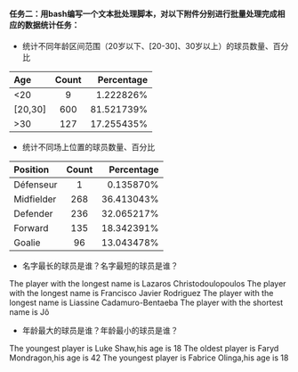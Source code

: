 #### 任务二：用bash编写一个文本批处理脚本，对以下附件分别进行批量处理完成相应的数据统计任务：

- 统计不同年龄区间范围（20岁以下、[20-30]、30岁以上）的球员数量、百分比

|Age  |   Count  | Percentage |
| :---  |    :----:   |  ---: |
|<20  |   9   |    1.222826% |
|[20,30] |600  |   81.521739% |
|>30   |  127  |   17.255435% |

- 统计不同场上位置的球员数量、百分比

|Position     |   Count  | Percentage|
| :---  |    :----:   |  ---: |
|Défenseur    |   1   |    0.135870%|
|Midfielder   |   268  |   36.413043% |
|Defender     |   236  |  32.065217% |
|Forward      |  135   |  18.342391% |
|Goalie       |   96   |  13.043478% |

- 名字最长的球员是谁？名字最短的球员是谁？

The player with the longest name is Lazaros Christodoulopoulos
The player with the longest name is Francisco Javier Rodriguez
The player with the longest name is Liassine Cadamuro-Bentaeba
The player with the shortest name is Jô

- 年龄最大的球员是谁？年龄最小的球员是谁？

The youngest player is Luke Shaw,his age is 18
The oldest player is Faryd Mondragon,his age is 42
The youngest player is Fabrice Olinga,his age is 18